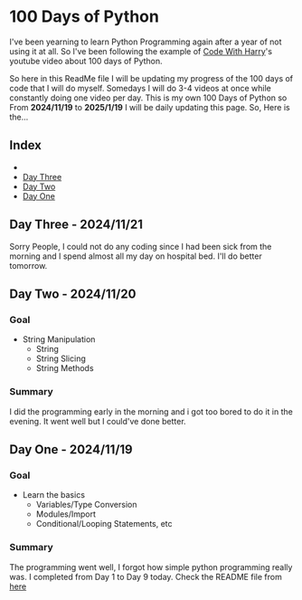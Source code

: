 # 100 Days of Python

I've been yearning to learn Python Programming again after a year of not using it at all. So I've been following the example of [Code With Harry](https://www.youtube.com/watch?v=7wnove7K-ZQ&list=PLu0W_9lII9agwh1XjRt242xIpHhPT2llg)'s youtube video about 100 days of Python.

So here in this ReadMe file I will be updating my progress of the 100 days of code that I will do myself. Somedays I will do 3-4 videos at once  while constantly doing one video per day. This is my own 100 Days of Python so From **2024/11/19** to **2025/1/19** I will be daily updating this page. So, Here is the...

## Index
- 
- [Day Three](https://github.com/boyScavedo/Python/tree/main/Day%20Three)
- [Day Two](https://github.com/boyScavedo/Python/tree/main/Day%20Two)
- [Day One](https://github.com/boyScavedo/Python/tree/main/Day%20One)
## Day Three - 2024/11/21
Sorry People, I could not do any coding since I had been sick from the morning and I spend almost all my day on hospital bed. I'll do better tomorrow.
## Day Two - 2024/11/20
### Goal
- String Manipulation
    - String
    - String Slicing
    - String Methods
### Summary
I did the programming early in the morning and i got too bored to do it in the evening. It went well but I could've done better.
## Day One - 2024/11/19
### Goal
- Learn the basics
    - Variables/Type Conversion
    - Modules/Import
    - Conditional/Looping Statements, etc
### Summary
The programming went well, I forgot how simple python programming really was. I completed from Day 1 to Day 9 today. Check the README file from [here](https://github.com/boyScavedo/Python/tree/main/Day%20One)
